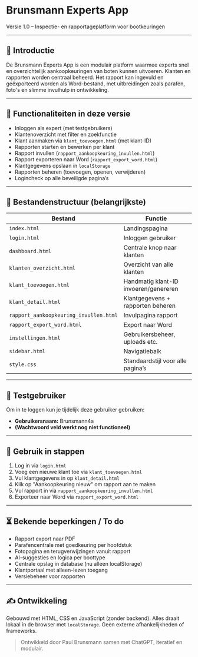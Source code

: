 # Brunsmann Experts App

Versie 1.0 – Inspectie- en rapportageplatform voor bootkeuringen

---

## 🚀 Introductie

De Brunsmann Experts App is een modulair platform waarmee experts snel en overzichtelijk aankoopkeuringen van boten kunnen uitvoeren. Klanten en rapporten worden centraal beheerd. Het rapport kan ingevuld en geëxporteerd worden als Word-bestand, met uitbreidingen zoals parafen, foto's en slimme invulhulp in ontwikkeling.

---

## 🔧 Functionaliteiten in deze versie

- Inloggen als expert (met testgebruikers)
- Klantenoverzicht met filter en zoekfunctie
- Klant aanmaken via `klant_toevoegen.html` (met klant-ID)
- Rapporten starten en bewerken per klant
- Rapport invullen (`rapport_aankoopkeuring_invullen.html`)
- Rapport exporteren naar Word (`rapport_export_word.html`)
- Klantgegevens opslaan in `localStorage`
- Rapporten beheren (toevoegen, openen, verwijderen)
- Logincheck op alle beveiligde pagina’s

---

## 📁 Bestandenstructuur (belangrijkste)

| Bestand | Functie |
|--------|---------|
| `index.html` | Landingspagina |
| `login.html` | Inloggen gebruiker |
| `dashboard.html` | Centrale knop naar klanten |
| `klanten_overzicht.html` | Overzicht van alle klanten |
| `klant_toevoegen.html` | Handmatig klant-ID invoeren/genereren |
| `klant_detail.html` | Klantgegevens + rapporten beheren |
| `rapport_aankoopkeuring_invullen.html` | Invulpagina rapport |
| `rapport_export_word.html` | Export naar Word |
| `instellingen.html` | Gebruikersbeheer, uploads etc. |
| `sidebar.html` | Navigatiebalk |
| `style.css` | Standaardstijl voor alle pagina’s |

---

## 👤 Testgebruiker

Om in te loggen kun je tijdelijk deze gebruiker gebruiken:

- **Gebruikersnaam:** Brunsmann4a
- **(Wachtwoord veld werkt nog niet functioneel)**

---

## 📘 Gebruik in stappen

1. Log in via `login.html`
2. Voeg een nieuwe klant toe via `klant_toevoegen.html`
3. Vul klantgegevens in op `klant_detail.html`
4. Klik op "Aankoopkeuring nieuw" om rapport aan te maken
5. Vul rapport in via `rapport_aankoopkeuring_invullen.html`
6. Exporteer naar Word via `rapport_export_word.html`

---

## ⏳ Bekende beperkingen / To do

- Rapport export naar PDF
- Parafencentrale met goedkeuring per hoofdstuk
- Fotopagina en terugverwijzingen vanuit rapport
- AI-suggesties en logica per boottype
- Centrale opslag in database (nu alleen localStorage)
- Klantportaal met alleen-lezen toegang
- Versiebeheer voor rapporten

---

## ✍ Ontwikkeling

Gebouwd met HTML, CSS en JavaScript (zonder backend). Alles draait lokaal in de browser met `localStorage`. Geen externe afhankelijkheden of frameworks.

> Ontwikkeld door Paul Brunsmann samen met ChatGPT, iteratief en modulair.
